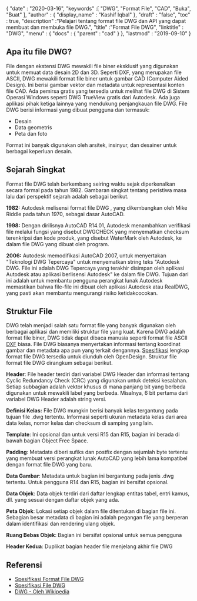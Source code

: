 {
  "date" : "2020-03-16",
  "keywords" :[ "DWG", "Format File", "CAD", "Buka", "Buat" ],
  "author" : {
    "display_name" : "Kashif Iqbal"
},
  "draft" : "false",
  "toc" : true,
  "description" :"Pelajari tentang format file DWG dan API yang dapat membuat dan membuka file DWG.",
  "title" :"Format File DWG",
  "linktitle" : "DWG",
  "menu" : {
    "docs" : {
      "parent" : "cad"
}
},
  "lastmod" : "2019-09-10"
}

## Apa itu file DWG?

File dengan ekstensi DWG mewakili file biner eksklusif yang digunakan untuk memuat data desain 2D dan 3D. Seperti DXF, yang merupakan file ASCII, DWG mewakili format file biner untuk gambar CAD (Computer Aided Design). Ini berisi gambar vektor dan metadata untuk representasi konten file CAD. Ada pemirsa gratis yang tersedia untuk melihat file DWG di Sistem Operasi Windows seperti DWG TrueView gratis dari Autodesk. Ada juga aplikasi pihak ketiga lainnya yang mendukung penjangkauan file DWG. File DWG berisi informasi yang dibuat pengguna dan termasuk:

* Desain
* Data geometris
* Peta dan foto

Format ini banyak digunakan oleh arsitek, insinyur, dan desainer untuk berbagai keperluan desain.

## Sejarah Singkat ##

Format file DWG telah berkembang seiring waktu sejak diperkenalkan secara formal pada tahun 1982. Gambaran singkat tentang peristiwa masa lalu dari perspektif sejarah adalah sebagai berikut.

**1982:** Autodesk melisensi format file DWG , yang dikembangkan oleh Mike Riddle pada tahun 1970, sebagai dasar AutoCAD.

**1998:** Dengan dirilisnya AutoCAD R14.01, Autodesk menambahkan verifikasi file melalui fungsi yang disebut DWGCHECK yang menyematkan checksum terenkripsi dan kode produk, yang disebut WaterMark oleh Autodesk, ke dalam file DWG yang dibuat oleh program.

**2006:** Autodesk memodifikasi AutoCAD 2007, untuk menyertakan "Teknologi DWG Tepercaya" untuk menyematkan string teks "Autodesk DWG. File ini adalah DWG Tepercaya yang terakhir disimpan oleh aplikasi Autodesk atau aplikasi berlisensi Autodesk" ke dalam file DWG. Tujuan dari ini adalah untuk membantu pengguna perangkat lunak Autodesk memastikan bahwa file-file ini dibuat oleh aplikasi Autodesk atau RealDWG, yang pasti akan membantu mengurangi risiko ketidakcocokan.

## Struktur File ##

DWG telah menjadi salah satu format file yang banyak digunakan oleh berbagai aplikasi dan memiliki struktur file yang kuat. Karena DWG adalah format file biner, DWG tidak dapat dibaca manusia seperti format file ASCII [DXF](/id/cad/dxf/) biasa. File DWG biasanya menyertakan informasi tentang koordinat gambar dan metadata apa pun yang terkait dengannya. [Spesifikasi](https://www.opendesign.com/files/guestdownloads/OpenDesign_Specification_for_.dwg_files.pdf) lengkap format file DWG tersedia untuk diunduh oleh OpenDesign. Struktur file format file DWG dirangkum sebagai berikut.

**Header**: File header terdiri dari variabel DWG Header dan informasi tentang Cyclic Redundancy Check (CRC) yang digunakan untuk deteksi kesalahan. Setiap subbagian adalah vektor khusus di mana panjang bit yang berbeda digunakan untuk mewakili label yang berbeda. Misalnya, 6 bit pertama dari variabel DWG Header adalah string versi.

**Definisi Kelas:** File DWG mungkin berisi banyak kelas tergantung pada tujuan file .dwg tertentu. Informasi seperti ukuran metadata kelas dari area data kelas, nomor kelas dan checksum di samping yang lain.

**Template**: Ini opsional dan untuk versi R15 dan R15, bagian ini berada di bawah bagian Object Free Space.

**Padding**: Metadata diberi sufiks dan postfix dengan sejumlah byte tertentu yang membuat versi perangkat lunak AutoCAD yang lebih lama kompatibel dengan format file DWG yang baru.

**Data Gambar**: Metadata untuk bagian ini bergantung pada jenis .dwg tertentu. Untuk pengguna R14 dan R15, bagian ini bersifat opsional.

**Data Objek**: Data objek terdiri dari daftar lengkap entitas tabel, entri kamus, dll. yang sesuai dengan daftar objek yang ada.

**Peta Objek**: Lokasi setiap objek dalam file ditentukan di bagian file ini. Sebagian besar metadata di bagian ini adalah pegangan file yang berperan dalam identifikasi dan rendering ulang objek.

**Ruang Bebas Objek**: Bagian ini bersifat opsional untuk semua pengguna

**Header Kedua**: Duplikat bagian header file menjelang akhir file DWG

## Referensi ##

* [Spesifikasi Format File DWG](https://www.opendesign.com/files/guestdownloads/OpenDesign_Specification_for_.dwg_files.pdf)
* [Spesifikasi File DWG](https://www.scan2cad.com/blog/dwg/file-spec/)
* [DWG - Oleh Wikipedia](https://en.wikipedia.org/wiki/.dwg)

